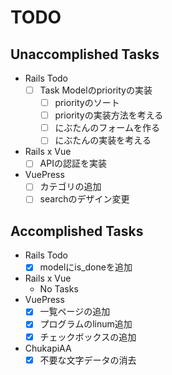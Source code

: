 # TODO
## Unaccomplished Tasks
 - Rails Todo
   - [ ] Task Modelのpriorityの実装
     - [ ] priorityのソート
     - [ ] priorityの実装方法を考える
     - [ ] にぶたんのフォームを作る
     - [ ] にぶたんの実装を考える
 - Rails x Vue
   - [ ] APIの認証を実装
 - VuePress
   - [ ] カテゴリの追加
   - [ ] searchのデザイン変更

## Accomplished Tasks
 - Rails Todo
   - [x] modelにis_doneを追加
 - Rails x Vue
   - No Tasks
 - VuePress
   - [x] 一覧ページの追加
   - [x] プログラムのlinum追加
   - [x] チェックボックスの追加
 - ChukapiAA
   - [x] 不要な文字データの消去